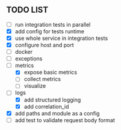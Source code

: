 ## TODO LIST
- [ ] run integration tests in parallel
- [X] add config for tests runtime
- [X] use whole service in integration tests
- [X] configure host and port
- [ ] docker
- [ ] exceptions
- [ ] metrics
  - [X] expose basic metrics
  - [ ] collect metrics
  - [ ] visualize
- [ ] logs
  - [X] add structured logging
  - [X] add correlation_id
- [X] add paths and module as a config
- [ ] add test to validate request body format
